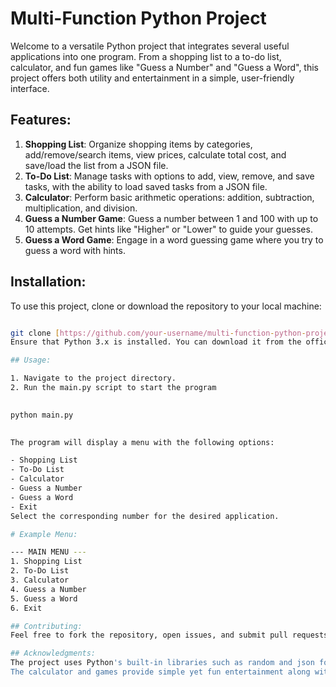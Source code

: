 # Multi-Function Python Project

Welcome to a versatile Python project that integrates several useful applications into one program. From a shopping list to a to-do list, calculator, and fun games like "Guess a Number" and "Guess a Word", this project offers both utility and entertainment in a simple, user-friendly interface.

## Features:

1. **Shopping List**: Organize shopping items by categories, add/remove/search items, view prices, calculate total cost, and save/load the list from a JSON file.
2. **To-Do List**: Manage tasks with options to add, view, remove, and save tasks, with the ability to load saved tasks from a JSON file.
3. **Calculator**: Perform basic arithmetic operations: addition, subtraction, multiplication, and division.
4. **Guess a Number Game**: Guess a number between 1 and 100 with up to 10 attempts. Get hints like "Higher" or "Lower" to guide your guesses.
5. **Guess a Word Game**: Engage in a word guessing game where you try to guess a word with hints.

## Installation:

To use this project, clone or download the repository to your local machine:

```bash

git clone [https://github.com/your-username/multi-function-python-project.git](https://github.com/your-username/multi-function-python-project.git)
Ensure that Python 3.x is installed. You can download it from the official Python website.

## Usage:

1. Navigate to the project directory.
2. Run the main.py script to start the program

 
python main.py
 

The program will display a menu with the following options:

- Shopping List
- To-Do List
- Calculator
- Guess a Number
- Guess a Word
- Exit
Select the corresponding number for the desired application.

# Example Menu:

--- MAIN MENU ---
1. Shopping List
2. To-Do List
3. Calculator
4. Guess a Number
5. Guess a Word
6. Exit

## Contributing:
Feel free to fork the repository, open issues, and submit pull requests. Contributions are welcome!

## Acknowledgments:
The project uses Python's built-in libraries such as random and json for functionality.
The calculator and games provide simple yet fun entertainment along with useful utilities